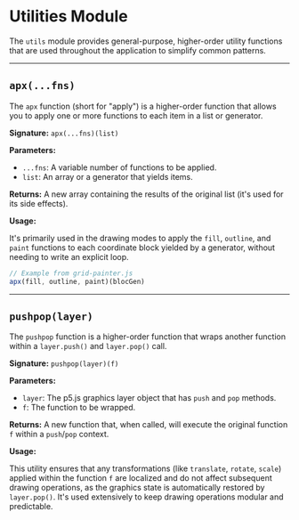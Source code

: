 # Utilities Module

The `utils` module provides general-purpose, higher-order utility functions that are used throughout the application to simplify common patterns.

---

## `apx(...fns)`

The `apx` function (short for "apply") is a higher-order function that allows you to apply one or more functions to each item in a list or generator.

**Signature:** `apx(...fns)(list)`

**Parameters:**

-   `...fns`: A variable number of functions to be applied.
-   `list`: An array or a generator that yields items.

**Returns:** A new array containing the results of the original list (it's used for its side effects).

**Usage:**

It's primarily used in the drawing modes to apply the `fill`, `outline`, and `paint` functions to each coordinate block yielded by a generator, without needing to write an explicit loop.

```javascript
// Example from grid-painter.js
apx(fill, outline, paint)(blocGen)
```

---

## `pushpop(layer)`

The `pushpop` function is a higher-order function that wraps another function within a `layer.push()` and `layer.pop()` call.

**Signature:** `pushpop(layer)(f)`

**Parameters:**

-   `layer`: The p5.js graphics layer object that has `push` and `pop` methods.
-   `f`: The function to be wrapped.

**Returns:** A new function that, when called, will execute the original function `f` within a `push`/`pop` context.

**Usage:**

This utility ensures that any transformations (like `translate`, `rotate`, `scale`) applied within the function `f` are localized and do not affect subsequent drawing operations, as the graphics state is automatically restored by `layer.pop()`. It's used extensively to keep drawing operations modular and predictable.
